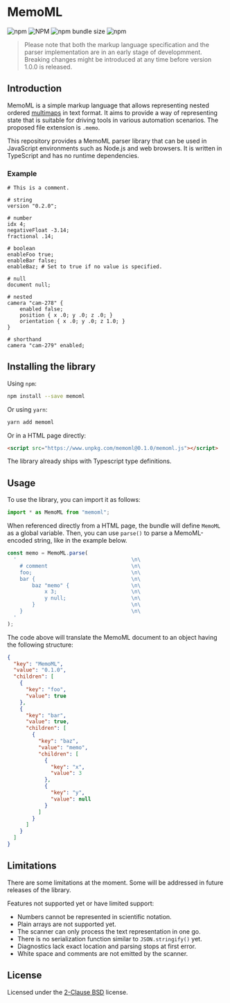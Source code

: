 # MemoML

![npm](https://img.shields.io/npm/v/memoml)
![NPM](https://img.shields.io/npm/l/memoml)
![npm bundle size](https://img.shields.io/bundlephobia/min/memoml)
![npm](https://img.shields.io/npm/dm/memoml)

> Please note that both the markup language specification and the parser
> implementation are in an early stage of developmment. Breaking changes
> might be introduced at any time before version 1.0.0 is released.

## Introduction

MemoML is a simple markup language that allows representing nested ordered
[multimaps](https://en.wikipedia.org/wiki/Multimap) in text format. It aims
to provide a way of representing state that is suitable for driving tools
in various automation scenarios. The proposed file extension is `.memo`.

This repository provides a MemoML parser library that can be used in
JavaScript environments such as Node.js and web browsers. It is written
in TypeScript and has no runtime dependencies.

### Example

```memo
# This is a comment.

# string
version "0.2.0";

# number
idx 4;
negativeFloat -3.14;
fractional .14;

# boolean
enableFoo true;
enableBar false;
enableBaz; # Set to true if no value is specified.

# null
document null;

# nested
camera "cam-278" {
    enabled false;
    position { x .0; y .0; z .0; }
    orientation { x .0; y .0; z 1.0; }
}

# shorthand
camera "cam-279" enabled;
```

## Installing the library

Using `npm`:

```sh
npm install --save memoml
```

Or using `yarn`:

```sh
yarn add memoml
```

Or in a HTML page directly:

```html
<script src="https://www.unpkg.com/memoml@0.1.0/memoml.js"></script>
```

The library already ships with Typescript type definitions.

## Usage

To use the library, you can import it as follows:

```js
import * as MemoML from "memoml";
```

When referenced directly from a HTML page, the bundle will define `MemoML`
as a global variable. Then, you can use `parse()` to parse a MemoML-encoded
string, like in the example below.

```js
const memo = MemoML.parse(
  '                                     \n\
    # comment                           \n\
    foo;                                \n\
    bar {                               \n\
        baz "memo" {                    \n\
            x 3;                        \n\
            y null;                     \n\
        }                               \n\
    }                                   \n\
  '
);
```

The code above will translate the MemoML document to an object having the
following structure:

```json
{
  "key": "MemoML",
  "value": "0.1.0",
  "children": [
    {
      "key": "foo",
      "value": true
    },
    {
      "key": "bar",
      "value": true,
      "children": [
        {
          "key": "baz",
          "value": "memo",
          "children": [
            {
              "key": "x",
              "value": 3
            },
            {
              "key": "y",
              "value": null
            }
          ]
        }
      ]
    }
  ]
}
```

## Limitations

There are some limitations at the moment. Some will be addressed in future
releases of the library.

Features not supported yet or have limited support:

- Numbers cannot be represented in scientific notation.
- Plain arrays are not supported yet.
- The scanner can only process the text representation in one go.
- There is no serialization function similar to `JSON.stringify()` yet.
- Diagnostics lack exact location and parsing stops at first error.
- White space and comments are not emitted by the scanner.

## License

Licensed under the [2-Clause BSD](LICENSE.txt) license.
